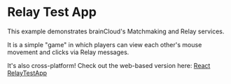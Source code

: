 # Relay Test App

This example demonstrates brainCloud's Matchmaking and Relay services.

It is a simple "game" in which players can view each other's mouse movement and clicks via Relay messages.

It's also cross-platform! Check out the web-based version here: [React RelayTestApp](http://ec2-18-219-26-183.us-east-2.compute.amazonaws.com:3004/)
